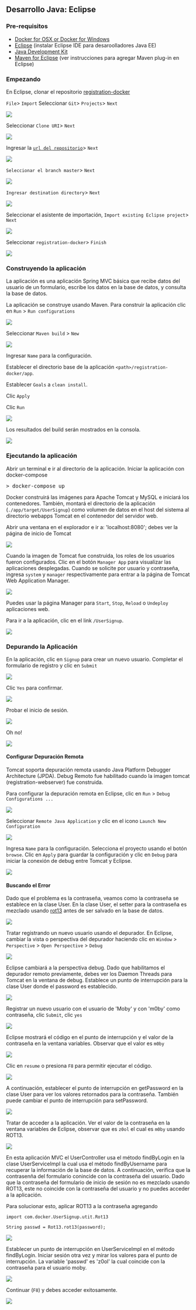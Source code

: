 ## Desarrollo Java: Eclipse

### Pre-requisitos

* [Docker for OSX or Docker for Windows](https://www.docker.com/products/docker)
* [Eclipse](http://www.eclipse.org/downloads/) (instalar Eclipse IDE para desaroolladores Java EE)
* [Java Development Kit](http://www.oracle.com/technetwork/java/javase/downloads/jdk8-downloads-2133151.html)
* [Maven for Eclipse](http://www.eclipse.org/m2e/) (ver instrucciones para agregar Maven plug-in en Eclipse)

### Empezando

En Eclipse, clonar el repositorio [registration-docker](https://github.com/spara/registration-docker.git)

`File`> `Import`
Seleccionar `Git`> `Projects`> `Next`

![](images/eclipse_git_import_repo2.png)

Seleccionar `Clone URI`> `Next`

![](images/eclipse_git_clone_uri2.png)

Ingresar la [`url del repositorio`](https://github.com/spara/registration-docker.git)> `Next`

![](images/eclipse_git_repo_uri2.png)

`Seleccionar el branch master`> `Next`

![](images/eclipse_git_select_branch2.png)

`Ingresar destination directory`> `Next`

![](images/eclipse_git_local_destination2.png)

Seleccionar el asistente de importación, `Import existing Eclipse project`> `Next`

![](images/eclipse_git_import_wizard2.png)

Seleccionar `registration-docker`> `Finish`

![](images/eclipse_git_import_project2.png)

### Construyendo la aplicación

La aplicación es una aplicación Spring MVC básica que recibe datos del usuario de un formulario, escribe los datos en la base de datos, y consulta la base de datos.

La aplicación se construye usando Maven. Para construir la aplicación clic en `Run` > `Run configurations`

![](images/eclipse_maven_run_config3.png)

Seleccionar `Maven build` > `New`

![](images/eclipse_maven_build_new.png)

Ingresar `Name` para la configuración.

Establecer el directorio base de la aplicación `<path>/registration-docker/app`.

Establecer `Goals` a `clean install`.

Clic `Apply`

Clic `Run`

![](images/eclipse_maven_run_config_apply.png)

Los resultados del build serán mostrados en la consola.

![](images/eclipse_maven_console_build_result.png)

### Ejecutando la aplicación

Abrir un terminal e ir al directorio de la aplicación. Iniciar la aplicación con docker-compose

<pre>&gt; docker-compose up </pre>

Docker construirá las imágenes para Apache Tomcat y MySQL e iniciará los contenedores. También, montará el directorio de la aplicación (`./app/target/UserSignup`) como volumen de datos en el host del sistema al directorio webapps Tomcat en el contenedor del servidor web.

Abrir una ventana en el explorador e ir a:
'localhost:8080'; debes ver la página de inicio de Tomcat

![](images/tomcat_home3.png)

Cuando la imagen de Tomcat fue construida, los roles de los usuarios fueron configurados. Clic en el botón `Manager App` para visualizar las aplicaciones desplegadas. Cuando se solicite por usuario y contraseña, ingresa `system` y `manager` respectivamente para entrar a la página de Tomcat Web Application Manager.

![](images/tomcat_web_application_manager3.png)

Puedes usar la página Manager para `Start`, `Stop`, `Reload` o `Undeploy` aplicaciones web.

Para ir a la aplicación, clic en el link `/UserSignup`.

![](images/app_index_page3.png)

### Depurando la Aplicación

En la aplicación, clic en `Signup` para crear un nuevo usuario. Completar el formulario de registro y clic en `Submit`

![](images/app_debug_signup2.png)

Clic `Yes` para confirmar.

![](images/app_debug_signup_confirm.png)

Probar el inicio de sesión.

![](images/app_debug_login2.png)

Oh no!

![](images/app_debug_login_fail2.png)

#### Configurar Depuración Remota

Tomcat soporta depuración remota usando Java Platform Debugger Architecture (JPDA). Debug Remoto fue habilitado cuando la imagen tomcat (registration-webserver) fue construida.

Para configurar la depuración remota en Eclipse, clic en `Run` > `Debug Configurations ...`

![](images/eclipse_debug_configure2.png)

Seleccionar `Remote Java Application` y clic en el icono `Launch New Configuration`

![](images/eclipse_debug_configure_new.png)

Ingresa `Name` para la configuración. Selecciona el proyecto usando el botón `browse`. Clic en `Apply` para guardar la configuración y clic en `Debug` para iniciar la conexión de debug entre Tomcat y Eclipse.

![](images/eclipse_debug_configure_docker.png)

#### Buscando el Error

Dado que el problema es la contraseña, veamos como la contraseña se establece en la clase User. En la clase User, el setter para la contraseña es mezclado usando [rot13](https://en.wikipedia.org/wiki/ROT13) antes de ser salvado en la base de datos.

![](images/eclipse_debug_User_password.png)

Tratar registrando un nuevo usuario usando el depurador. En Eclipse,  cambiar la vista o perspectiva del depurador haciendo clic en `Window` > `Perspective` > `Open Perspective` > `Debug`

![](images/eclipse_debug_perspective.png)

Eclipse cambiará a la perspectiva debug. Dado que habilitamos el depurador remoto previamente, debes ver los Daemon Threads para Tomcat en la ventana de debug. Establece un punto de interrupción para la clase User donde el password es establecido.

![](images/eclipse_debug_User_breakpoint.png)

Registrar un nuevo usuario con el usuario de 'Moby' y con 'm0by' como contraseña, clic `Submit`, clic `yes`

![](images/app_register_moby2.png)

Eclipse mostrará el código en el punto de interrupción y el valor de la contraseña en la ventana variables. Observar que el valor es `m0by`

![](images/eclipse_debug_User_moby.png)

Clic en `resume` o presiona `F8` para permitir ejecutar el código.

![](images/eclipse_debug_resume.png)

A continuación, establecer el punto de interrupción en getPassword en la clase User para ver los valores retornados para la contraseña. También puede cambiar el punto de interrupción para setPassword.

![](images/eclipse_debug_User_getPassword.png)

Tratar de acceder a la aplicación. Ver el valor de la contraseña en la ventana variables de Eclipse, observar que es `z0ol` el cual es `m0by` usando ROT13.

![](images/eclipse_debug_User_show_user.png)

En esta aplicación MVC el UserController usa el método findByLogin en la clase UserServiceImpl la cual usa el método findByUsername para recuperar la información de la base de datos. A continuación, verifica que la contrasenña del formulario conincide con la contraseña del usuario. Dado que la contraseña del formulario de inicio de sesión no es mezclado usando ROT13, este no coincide con la contraseña del usuario y no puedes acceder a la aplicación.

Para solucionar esto, aplicar ROT13 a la contraseña agregando

```
import com.docker.UserSignup.utit.Rot13

String passwd = Rot13.rot13(password);
```
![](images/eclipse_debug_UserServiceImpl_code.png)

Establecer un punto de interrupción en UserServiceImpl en el método findByLogin. Iniciar sesión otra vez y mirar los valores para el punto de interrupción. La variable 'passwd' es 'z0ol' la cual coincide con la contraseña para el usuario moby.

![](images/eclipse_debug_UserServiceImpl_values.png)

Continuar (`F8`) y debes acceder exitosamente.

![](images/app_debug_success.png)

